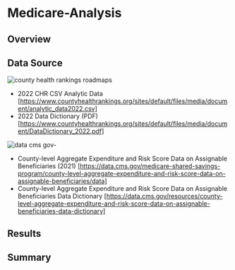 # Medicare-Analysis

## Overview


## Data Source

![county health rankings   roadmaps](https://user-images.githubusercontent.com/105877888/206558985-2b232336-f17f-4a06-aee4-07c82d67b64a.png)

  - 2022 CHR CSV Analytic Data [https://www.countyhealthrankings.org/sites/default/files/media/document/analytic_data2022.csv]
  - 2022 Data Dictionary (PDF) [https://www.countyhealthrankings.org/sites/default/files/media/document/DataDictionary_2022.pdf]
  
![data cms gov-](https://user-images.githubusercontent.com/105877888/206562763-66791329-2989-4c00-94db-a47e2d20840a.png)


  - County-level Aggregate Expenditure and Risk Score Data on Assignable Beneficiaries (2021) [https://data.cms.gov/medicare-shared-savings-program/county-level-aggregate-expenditure-and-risk-score-data-on-assignable-beneficiaries/data]
  - County-level Aggregate Expenditure and Risk Score Data on Assignable Beneficiaries Data Dictionary [https://data.cms.gov/resources/county-level-aggregate-expenditure-and-risk-score-data-on-assignable-beneficiaries-data-dictionary]


## Results

## Summary
